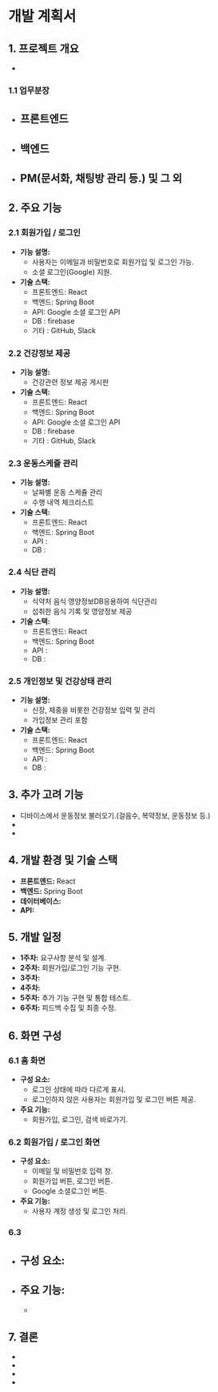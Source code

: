 # 개발 계획서

## 1. 프로젝트 개요

- 

### 1.1 업무분장

- 프론트엔드
  - 
- 백엔드
  - 
- PM(문서화, 채팅방 관리 등.) 및 그 외
  - 

## 2. 주요 기능

### 2.1 회원가입 / 로그인

- **기능 설명:**
  - 사용자는 이메일과 비밀번호로 회원가입 및 로그인 가능.
  - 소셜 로그인(Google) 지원.
- **기술 스택:**
  - 프론트엔드: React
  - 백엔드: Spring Boot
  - API: Google 소셜 로그인 API
  - DB : firebase
  - 기타 : GitHub, Slack

### 2.2 건강정보 제공

- **기능 설명:**
  - 건강관련 정보 제공 게시판
- **기술 스택:**
  - 프론트엔드: React
  - 백엔드: Spring Boot
  - API: Google 소셜 로그인 API
  - DB : firebase
  - 기타 : GitHub, Slack

### 2.3 운동스케쥴 관리

- **기능 설명:**
  - 날짜별 운동 스케쥴 관리
  - 수행 내역 체크리스트
- **기술 스택:**
  - 프론트엔드: React
  - 백엔드: Spring Boot
  - API : 
  - DB :

### 2.4 식단 관리

- **기능 설명:**
  - 식약처 음식 영양정보DB응용하여 식단관리
  - 섭취한 음식 기록 및 영양정보 제공
- **기술 스택:**
  - 프론트엔드: React
  - 백엔드: Spring Boot
  - API : 
  - DB :

### 2.5 개인정보 및 건강상태 관리

- **기능 설명:**
  - 신장, 체중을 비롯한 건강정보 입력 및 관리
  - 가입정보 관리 포함
- **기술 스택:**
  - 프론트엔드: React
  - 백엔드: Spring Boot
  - API : 
  - DB :

## 3. 추가 고려 기능

- 디바이스에서 운동정보 불러오기.(걸음수, 복약정보, 운동정보 등.)
- 
- 

## 4. 개발 환경 및 기술 스택

- **프론트엔드:** React
- **백엔드:** Spring Boot
- **데이터베이스:** 
- **API:** 

## 5. 개발 일정

- **1주차:** 요구사항 분석 및 설계.
- **2주차:** 회원가입/로그인 기능 구현.
- **3주차:** 
- **4주차:** 
- **5주차:** 추가 기능 구현 및 통합 테스트.
- **6주차:** 피드백 수집 및 최종 수정.

## 6. 화면 구성

### 6.1 홈 화면

- **구성 요소:**
  - 로그인 상태에 따라 다르게 표시.
  - 로그인하지 않은 사용자는 회원가입 및 로그인 버튼 제공.
- **주요 기능:**
  - 회원가입, 로그인, 검색 바로가기.

### 6.2 회원가입 / 로그인 화면

- **구성 요소:**
  - 이메일 및 비밀번호 입력 창.
  - 회원가입 버튼, 로그인 버튼.
  - Google 소셜로그인 버튼.
- **주요 기능:**
  - 사용자 계정 생성 및 로그인 처리.

### 6.3 

- **구성 요소:**
  - 
- **주요 기능:**
  - 
  - 



## 7. 결론

- 
- 
- 
- 

